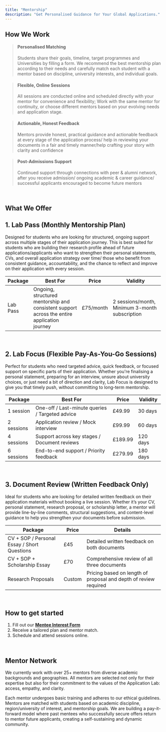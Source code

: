 ```yaml
---
title: "Mentorship"
description: "Get Personalised Guidance for Your Global Applications."
---
```


## How We Work

> <h4>Personalised Matching</h4><p>Students share their goals, timeline, target programmes and Universities by filling a form. We recommend the best mentorship plan according to their needs and carefully match each student with a mentor based on discipline, university interests, and individual goals.</p>

> <h4>Flexible, Online Sessions</h4><p>All sessions are conducted online and scheduled directly with your mentor for convenience and flexibility; Work with the same mentor for continuity, or choose different mentors based on your evolving needs and application stage.</p>

> <h4>Actionable, Honest Feedback</h4><p>Mentors provide honest, practical guidance and actionable feedback at every stage of the application process/ help in reviewing your documents in a fair and timely manner/help crafting your story with clarity and confidence</p>

> <h4>Post-Admissions Support</h4><p>Continued support through connections with peer & alumni network, after you receive admission/ ongoing academic & career guidance/ successful applicants encouraged to become future mentors</p>
<br>

## What We Offer

<h2><span class="gradient-text">1. Lab Pass (Monthly Mentorship Plan)</span></h2>
Designed for students who are looking for structured, ongoing support across multiple stages of their application journey. This is best suited for students who are building their research profile ahead of future applications/applicants who want to strengthen their personal statements, CVs, and overall application strategy over time/ those who benefit from consistent guidance, accountability, and the chance to reflect and improve on their application with every session.

| Package | Best For | Price | Validity |
|----------|----------|----------|----------|
| Lab Pass | Ongoing, structured mentorship and consistent support across the entire application journey | £75/month | 2 sessions/month, Minimum 3-month subscription |

<br>
<h2><span class="gradient-text">2. Lab Focus (Flexible Pay-As-You-Go Sessions)</span></h2>
Perfect for students who need targeted advice, quick feedback, or focused support on specific parts of their application. Whether you're finalising a personal statement, preparing for an interview, unsure about university choices, or just need a bit of direction and clarity, Lab Focus is designed to give you that timely push, without committing to long-term mentorship.

| Package | Best For | Price | Validity |
|----------|----------|----------|----------|
| 1 session | One-off / Last-minute queries / Targeted advice | £49.99 | 30 days |
| 2 sessions | Application review / Mock interview | £99.99 | 60 days |
| 4 sessions | Support across key stages / Document reviews | £189.99 | 120 days |
| 6 sessions | End-to-end support / Priority feedback | £279.99 | 180 days |

<br>
<h2><span class="gradient-text">3. Document Review (Written Feedback Only)</span></h2>
Ideal for students who are looking for detailed written feedback on their application materials without booking a live session. Whether it’s your CV, personal statement, research proposal, or scholarship letter, a mentor will provide line-by-line comments, structural suggestions, and content-level guidance to help you strengthen your documents before submission.

| Package | Price | Details |
|----------|----------|----------|
| CV + SOP / Personal Essay / Short Questions | £45  |  Detailed written feedback on both documents |
| CV + SOP + Scholarship Essay | £70 | Comprehensive review of all three documents |
| Research Proposals | Custom | Pricing based on length of proposal and depth of review required |

<br>

## How to get started
1. Fill out our **[Mentee Interest Form](https://docs.google.com/forms/d/11FF1D4aMOb4vNw7NrIOIzaA754jclf0YOqk0G2i2n9Q/viewform?edit_requested=true#responses)**
2. Receive a tailored plan and mentor match.
3. Schedule and attend sessions online.

<br>

## Mentor Network
We currently work with over 25+ mentors from diverse academic backgrounds and geographies. All mentors are selected not only for their expertise but also for their commitment to the values of the Application Lab: access, empathy, and clarity.

Each mentor undergoes basic training and adheres to our ethical guidelines. Mentors are matched with students based on academic discipline, region/university of interest, and mentorship goals. We are building a pay-it-forward model where past mentees who successfully secure offers return to mentor future applicants, creating a self-sustaining and dynamic community.


